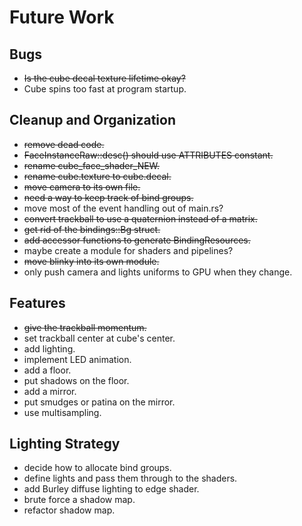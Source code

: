 # Future Work

## Bugs

 * ~~Is the cube decal texture lifetime okay?~~
 * Cube spins too fast at program startup.

## Cleanup and Organization

 * ~~remove dead code.~~
 * ~~FaceInstanceRaw::desc() should use ATTRIBUTES constant.~~
 * ~~rename cube_face_shader_NEW.~~
 * ~~rename cube.texture to cube.decal.~~
 * ~~move camera to its own file.~~
 * ~~need a way to keep track of bind groups.~~
 * move most of the event handling out of main.rs?
 * ~~convert trackball to use a quaternion instead of a matrix.~~
 * ~~get rid of the bindings::Bg struct.~~
 * ~~add accessor functions to generate BindingResources.~~
 * maybe create a module for shaders and pipelines?
 * ~~move blinky into its own module.~~
 * only push camera and lights uniforms to GPU when they change.

## Features

 * ~~give the trackball momentum.~~
 * set trackball center at cube's center.
 * add lighting.
 * implement LED animation.
 * add a floor.
 * put shadows on the floor.
 * add a mirror.
 * put smudges or patina on the mirror.
 * use multisampling.

## Lighting Strategy

 * decide how to allocate bind groups.
 * define lights and pass them through to the shaders.
 * add Burley diffuse lighting to edge shader.
 * brute force a shadow map.
 * refactor shadow map.
